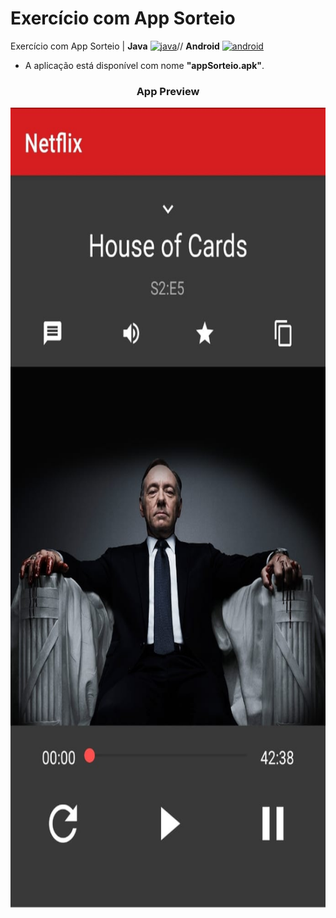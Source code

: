 # Exercício com App Sorteio
Exercício com App Sorteio | **Java** <a href="https://www.eclipse.org/" target="_blank"><img src="https://www.vectorlogo.zone/logos/java/java-icon.svg" alt="java" width="40" height="40"/></a>// **Android** <a href="https://www.android.com" target="_blank"><img src="https://www.vectorlogo.zone/logos/android/android-icon.svg" alt="android" width="40" height="40"/></a>

- A aplicação está disponível com nome **"appSorteio.apk"**.



<h3 align="center">App Preview</h3>
<p align="center"> <a target="_blank"> <img src="https://github.com/adrielfmuniz/Netflix_Android_Interface/blob/main/Netflix%20Android%20Interface%20preview.jpeg" alt="App Sorteio" width="688" height="1280"/> </a>


